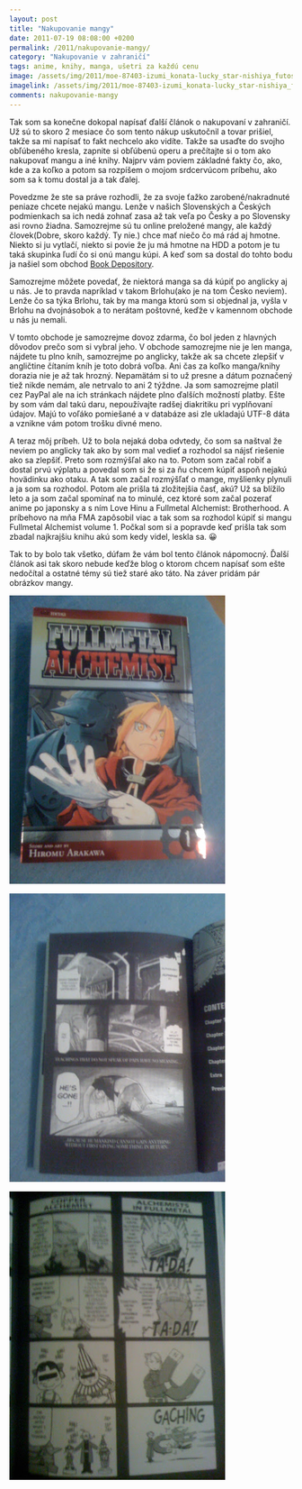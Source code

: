 ```yaml
---
layout: post
title: "Nakupovanie mangy"
date: 2011-07-19 08:08:00 +0200
permalink: /2011/nakupovanie-mangy/
category: "Nakupovanie v zahraničí"
tags: anime, knihy, manga, ušetri za každú cenu
image: /assets/img/2011/moe-87403-izumi_konata-lucky_star-nishiya_futoshi-tamura_hiyori.jpg
imagelink: /assets/img/2011/moe-87403-izumi_konata-lucky_star-nishiya_futoshi-tamura_hiyori.jpg
comments: nakupovanie-mangy
---
```

Tak som sa konečne dokopal napísať ďalší článok o nakupovaní v zahraničí. Už sú to skoro 2 mesiace čo som tento nákup uskutočnil a tovar prišiel, takže sa mi napísať to fakt nechcelo ako vidíte. Takže sa usaďte do svojho obľúbeného kresla, zapnite si obľúbenú operu a prečítajte si o tom ako nakupovať mangu a iné knihy. Najprv vám poviem základné fakty čo, ako, kde a za koľko a potom sa rozpíšem o mojom srdcervúcom príbehu, ako som sa k tomu dostal ja a tak ďalej.

Povedzme že ste sa práve rozhodli, že za svoje ťažko zarobené/nakradnuté peniaze chcete nejakú mangu. Lenže v našich Slovenských a Českých podmienkach sa ich nedá zohnať zasa až tak veľa po Česky a po Slovensky asi rovno žiadna. Samozrejme sú tu online preložené mangy, ale každý človek(Dobre, skoro každý. Ty nie.) chce mať niečo čo má rád aj hmotne. Niekto si ju vytlačí, niekto si povie že ju má hmotne na HDD a potom je tu taká skupinka ľudí čo si onú mangu kúpi. A keď som sa dostal do tohto bodu ja našiel som obchod [Book Depository](http://www.bookdepository.com/).

Samozrejme môžete povedať, že niektorá manga sa dá kúpiť po anglicky aj u nás. Je to pravda napríklad v takom Brlohu(ako je na tom Česko neviem). Lenže čo sa týka Brlohu, tak by ma manga ktorú som si objednal ja, vyšla v Brlohu na dvojnásobok a to nerátam poštovné, keďže v kamennom obchode u nás ju nemali.

V tomto obchode je samozrejme dovoz zdarma, čo bol jeden z hlavných dôvodov prečo som si vybral jeho. V obchode samozrejme nie je len manga, nájdete tu plno kníh, samozrejme po anglicky, takže  ak sa chcete zlepšiť v angličtine čítaním kníh je toto dobrá voľba. Ani čas za koľko manga/knihy dorazia nie je až tak hrozný. Nepamätám si to už presne a dátum poznačený tiež nikde nemám, ale netrvalo to ani 2 týždne. Ja som samozrejme platil cez PayPal ale na ich stránkach nájdete plno ďalších možností platby. Ešte by som vám dal takú daru, nepoužívajte radšej diakritiku pri vyplňovaní údajov. Majú to voľáko pomiešané a v databáze asi zle ukladajú UTF-8 dáta a vznikne vám potom trošku divné meno.

A teraz môj príbeh. Už to bola nejaká doba odvtedy, čo som sa naštval že neviem po anglicky tak ako by som mal vedieť a rozhodol sa nájsť riešenie ako sa zlepšiť. Preto som rozmýšľal ako na to. Potom som začal robiť a dostal prvú výplatu a povedal som si že si za ňu chcem kúpiť aspoň nejakú hovädinku ako otaku. A tak som začal rozmýšľať o mange, myšlienky plynuli a ja som sa rozhodol. Potom ale prišla tá zložitejšia časť, akú? Už sa blížilo leto a ja som začal spomínať na to minulé, cez ktoré som začal pozerať anime po japonsky a s ním Love Hinu a Fullmetal Alchemist: Brotherhood. A príbehovo na mňa FMA zapôsobil viac a tak som sa rozhodol kúpiť si mangu Fullmetal Alchemist volume 1. Počkal som si a popravde keď prišla tak som zbadal najkrajšiu knihu akú som kedy videl, leskla sa. 😀

Tak to by bolo tak všetko, dúfam že vám bol tento článok nápomocný. Ďalší článok asi tak skoro nebude keďže blog o ktorom chcem napísať som ešte nedočítal a ostatné témy sú tiež staré ako táto. Na záver pridám pár obrázkov mangy.

[![Obal](/assets/img/2011/IMG_0068_p.JPG)](/assets/img/2011/IMG_0068.JPG)

[![Humankindcannot gain anything without first giving something in return.](/assets/img/2011/IMG_0069_p.JPG)](/assets/img/2011/IMG_0069.JPG)

[![Bonusy](/assets/img/2011/IMG_0070_p.JPG)](/assets/img/2011/IMG_0070.JPG)
